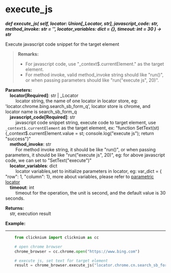 # execute_js

***def execute_js(
        self,
        locator: Union[_Locator, str], 
        javascript_code: str, 
        method_invoke: str = '', 
        locator_variables: dict = {}, 
        timeout: int = 30
    ) -> str***  

Execute javascript code snippet for the target element

> **Remarks:**
>
>- For javascript code, use "_context$.currentElement." as the target element.
>- For method invoke, valid method_invoke string should like "run()", or when passing parameters should like "run("execute js", 20)".

**Parameters:**  
    &emsp;**locator[Required]**: str | _Locator  
        &emsp;&emsp; locator string, the name of one locator in locator store, eg: 'locator.chrome.bing.search_sb_form_q', locator store is chrome, and locator name is search_sb_form_q  
    &emsp;**javascript_code[Required]**: str    
        &emsp;&emsp; javascript code snippet string, execute code to target element, use `_context$.currentElement` as the target element, ex: "function SetText(st){_context$.currentElement.value = st; console.log("execute js"); return \"success\"}"  
    &emsp;**method_invoke**: str    
        &emsp;&emsp; For method invoke string, it should be like "run()", or when passing parameters, it should be like "run("execute js", 20)", eg: for above javascript code, we can set to "SetText(\"execute\")"  
    &emsp;**locator_variables**: dict  
        &emsp;&emsp; locator variables,set to initialize parameters in locator, eg: var_dict = { "row": 1,  "column": 1}, more about variables, please refer to [parametric locator](./doc/automation/parametric_locator.md)  
    &emsp;**timeout**: int  
        &emsp;&emsp; timeout for the operation, the unit is second, and the default value is 30 seconds. 

**Returns:**  
    &emsp;str, execution result

**Example:**
***
```python
    from clicknium import clicknium as cc

    # open chrome browser
    chrome_browser = cc.chrome.open("https://www.bing.com")

    # execute js, set text for target element
    result = chrome_browser.execute_js("locator.chrome.cn.search_sb_form_q", "function SetText(text){_context$.currentElement.value = text; console.log("exit 0"); return \"success\"}", "SetText(\"click\")")
```